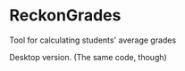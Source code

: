 # ReckonGrades
Tool for calculating students' average grades 

Desktop version. (The same code, though)
